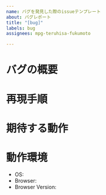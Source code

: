 ```yaml
---
name: バグを発見した際のissueテンプレート
about: バグレポート
title: "[bug]"
labels: bug
assignees: mpg-teruhisa-fukumoto

---
```


<!-- 以下の項目をできるだけ入力して頂けると助かります。 -->

# バグの概要


# 再現手順


# 期待する動作


# 動作環境

 - OS: 
 - Browser: 
 - Browser Version:
